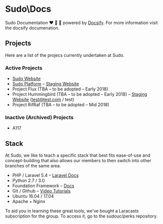 # Sudo\Docs

Sudo Documentation ❤️ 🎉 💯 powered by <a href="https://docsify.js.org/#/">Docsify</a>. For more information visit the docsify documenation.

## Projects

Here are a list of the projecs currently undertaken at Sudo.

### Active Projects 

- [Sudo Website](http://sudo.org.au)
- [Sudo Platform](http://platform.sudo.org.au) – [Staging Website](http://staging.platform.sudo.org.au)
- Project Flux (TBA – to be adopted – Early 2018)
- Project Hummingbird (TBA – to be adopted – Early 2018) – [Staging Website](http://staging.platform.sudo.org.au/hummingbird) (test@test.com / test)
- Project RifRaf (TBA – to be adopted – Mid 2018)

### Inactive (Archived) Projects

- A117

## Stack

At Sudo, we like to teach a specific stack that best fits ease-of-use and concept-building that also allows our members to then switch into other branches of the same area.

- PHP / Laravel 5.4 – [Laravel Docs](https://laravel.com/docs/5.4/)
- Python 2.7 / 3.0
- Foundation Framework – [Docs](foundation.zurb.com/sites/docs/)
- Git / Github – [Video Tutorials](https://laracasts.com/series/git-me-some-version-control/episodes/1)
- Ubuntu 16.04 / 17.04
- Apache + Nginx

To aid you in learning these great tools, we've bought a Laracasts subscription for the group. To access it, go to the sudouc/perks repository.
